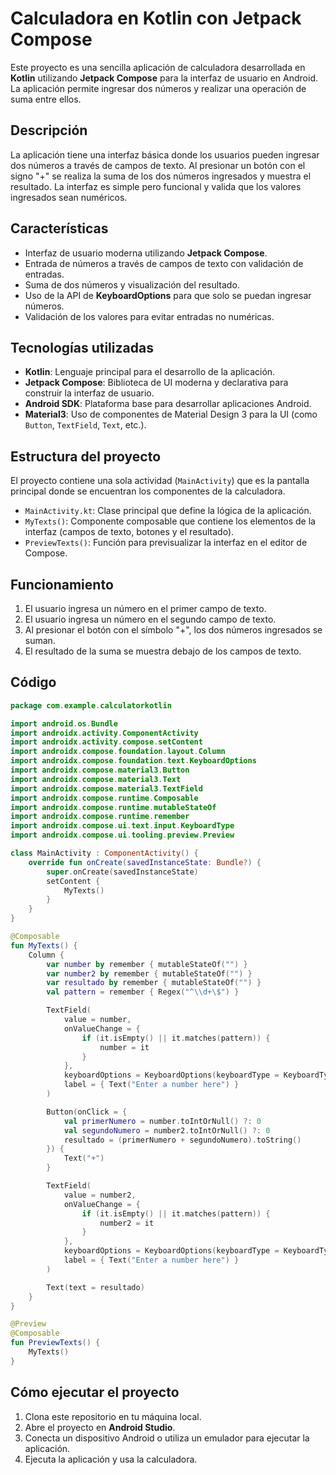 # Calculadora en Kotlin con Jetpack Compose

Este proyecto es una sencilla aplicación de calculadora desarrollada en **Kotlin** utilizando **Jetpack Compose** para la interfaz de usuario en Android. La aplicación permite ingresar dos números y realizar una operación de suma entre ellos.

## Descripción

La aplicación tiene una interfaz básica donde los usuarios pueden ingresar dos números a través de campos de texto. Al presionar un botón con el signo "+" se realiza la suma de los dos números ingresados y muestra el resultado. La interfaz es simple pero funcional y valida que los valores ingresados sean numéricos.

## Características

- Interfaz de usuario moderna utilizando **Jetpack Compose**.
- Entrada de números a través de campos de texto con validación de entradas.
- Suma de dos números y visualización del resultado.
- Uso de la API de **KeyboardOptions** para que solo se puedan ingresar números.
- Validación de los valores para evitar entradas no numéricas.

## Tecnologías utilizadas

- **Kotlin**: Lenguaje principal para el desarrollo de la aplicación.
- **Jetpack Compose**: Biblioteca de UI moderna y declarativa para construir la interfaz de usuario.
- **Android SDK**: Plataforma base para desarrollar aplicaciones Android.
- **Material3**: Uso de componentes de Material Design 3 para la UI (como `Button`, `TextField`, `Text`, etc.).

## Estructura del proyecto

El proyecto contiene una sola actividad (`MainActivity`) que es la pantalla principal donde se encuentran los componentes de la calculadora.

- `MainActivity.kt`: Clase principal que define la lógica de la aplicación.
- `MyTexts()`: Componente composable que contiene los elementos de la interfaz (campos de texto, botones y el resultado).
- `PreviewTexts()`: Función para previsualizar la interfaz en el editor de Compose.

## Funcionamiento

1. El usuario ingresa un número en el primer campo de texto.
2. El usuario ingresa un número en el segundo campo de texto.
3. Al presionar el botón con el símbolo "+", los dos números ingresados se suman.
4. El resultado de la suma se muestra debajo de los campos de texto.

## Código

```kotlin
package com.example.calculatorkotlin

import android.os.Bundle
import androidx.activity.ComponentActivity
import androidx.activity.compose.setContent
import androidx.compose.foundation.layout.Column
import androidx.compose.foundation.text.KeyboardOptions
import androidx.compose.material3.Button
import androidx.compose.material3.Text
import androidx.compose.material3.TextField
import androidx.compose.runtime.Composable
import androidx.compose.runtime.mutableStateOf
import androidx.compose.runtime.remember
import androidx.compose.ui.text.input.KeyboardType
import androidx.compose.ui.tooling.preview.Preview

class MainActivity : ComponentActivity() {
    override fun onCreate(savedInstanceState: Bundle?) {
        super.onCreate(savedInstanceState)
        setContent {
            MyTexts()
        }
    }
}

@Composable
fun MyTexts() {
    Column {
        var number by remember { mutableStateOf("") }
        var number2 by remember { mutableStateOf("") }
        var resultado by remember { mutableStateOf("") }
        val pattern = remember { Regex("^\\d+\$") }

        TextField(
            value = number,
            onValueChange = {
                if (it.isEmpty() || it.matches(pattern)) { 
                    number = it
                }
            },
            keyboardOptions = KeyboardOptions(keyboardType = KeyboardType.Number),
            label = { Text("Enter a number here") }
        )

        Button(onClick = {
            val primerNumero = number.toIntOrNull() ?: 0
            val segundoNumero = number2.toIntOrNull() ?: 0
            resultado = (primerNumero + segundoNumero).toString()
        }) {
            Text("+")
        }

        TextField(
            value = number2,
            onValueChange = {
                if (it.isEmpty() || it.matches(pattern)) { 
                    number2 = it
                }
            },
            keyboardOptions = KeyboardOptions(keyboardType = KeyboardType.Number),
            label = { Text("Enter a number here") }
        )

        Text(text = resultado)
    }
}

@Preview
@Composable
fun PreviewTexts() {
    MyTexts()
}
```

## Cómo ejecutar el proyecto

1. Clona este repositorio en tu máquina local.
2. Abre el proyecto en **Android Studio**.
3. Conecta un dispositivo Android o utiliza un emulador para ejecutar la aplicación.
4. Ejecuta la aplicación y usa la calculadora.
